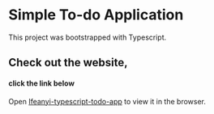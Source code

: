 # Simple To-do Application

This project was bootstrapped with Typescript.

## Check out the website,

#### click the link below

Open [Ifeanyi-typescript-todo-app](https://ifeanyi-typescript-todo.netlify.app) to view it in the browser.







